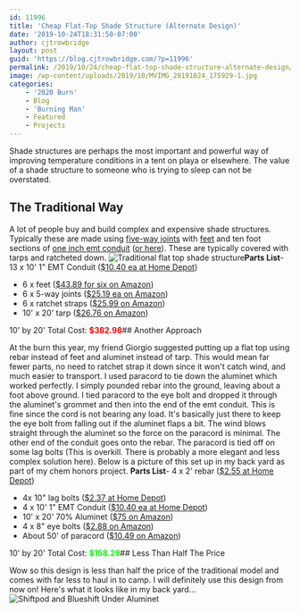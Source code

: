 ```yaml
---
id: 11996
title: 'Cheap Flat-Top Shade Structure (Alternate Design)'
date: '2019-10-24T18:31:50-07:00'
author: cjtrowbridge
layout: post
guid: 'https://blog.cjtrowbridge.com/?p=11996'
permalink: /2019/10/24/cheap-flat-top-shade-structure-alternate-design/
image: /wp-content/uploads/2019/10/MVIMG_20191024_175929-1.jpg
categories:
    - '2020 Burn'
    - Blog
    - 'Burning Man'
    - Featured
    - Projects
---
```


Shade structures are perhaps the most important and powerful way of improving temperature conditions in a tent on playa or elsewhere. The value of a shade structure to someone who is trying to sleep can not be overstated.

## The Traditional Way

A lot of people buy and build complex and expensive shade structures. Typically these are made using [five-way joints](https://amzn.to/31NnsV4) with [feet](https://amzn.to/3634xJk) and ten foot sections of [one inch emt conduit](https://amzn.to/2N6hXvq) ([or here](https://www.homedepot.com/p/1-in-x-10-ft-Electric-Metallic-Tube-EMT-Conduit-101568/100400409)). These are typically covered with tarps and ratcheted down. ![Traditional flat top shade structure](https://blog.cjtrowbridge.com/wp-content/uploads/2019/10/assemble3-1-1.jpg)**Parts List**- 13 x 10' 1" EMT Conduit ([$10.40 ea at Home Depot](https://www.homedepot.com/p/1-in-x-10-ft-Electric-Metallic-Tube-EMT-Conduit-101568/100400409))
- 6 x feet ([$43.89 for six on Amazon](https://amzn.to/3634xJk))
- 6 x 5-way joints ([$25.19 ea on Amazon](https://amzn.to/31LpIfF))
- 6 x ratchet straps ([$25.99 on Amazon](https://amzn.to/31GMjtD))
- 10' x 20' tarp ([$26.76 on Amazon](https://amzn.to/2okkHwW))

10' by 20' Total Cost: **<span style="color: #ff0000;">$382.98</span>**## Another Approach

At the burn this year, my friend Giorgio suggested putting up a flat top using rebar instead of feet and aluminet instead of tarp. This would mean far fewer parts, no need to ratchet strap it down since it won't catch wind, and much easier to transport. I used paracord to tie down the aluminet which worked perfectly. I simply pounded rebar into the ground, leaving about a foot above ground. I tied paracord to the eye bolt and dropped it through the aluminet's grommet and then into the end of the emt conduit. This is fine since the cord is not bearing any load. It's basically just there to keep the eye bolt from falling out if the aluminet flaps a bit. The wind blows straight through the aluminet so the force on the paracord is minimal. The other end of the conduit goes onto the rebar. The paracord is tied off on some lag bolts (This is overkill. There is probably a more elegant and less complex solution here). Below is a picture of this set up in my back yard as part of my chem honors project. **Parts List**- 4 x 2' rebar ([$2.55 at Home Depot](https://www.homedepot.com/p/1-2-in-x-2-ft-4-Rebar-05152/202094274))
- 4x 10" lag bolts ([$2.37 at Home Depot](https://www.homedepot.com/p/Everbilt-1-2-in-x-10-in-Hex-Zinc-Plated-Lag-Screw-805996/204647870))
- 4 x 10' 1" EMT Conduit ([$10.40 ea at Home Depot](https://www.homedepot.com/p/1-in-x-10-ft-Electric-Metallic-Tube-EMT-Conduit-101568/100400409))
- 10' x 20' 70% Aluminet ([$75 on Amazon](https://amzn.to/2Phv7bD))
- 4 x 8" eye bolts ([$2.88 on Amazon](https://amzn.to/2NfQO9g))
- About 50' of paracord ([$10.49 on Amazon](https://amzn.to/2p2gz5a))

10' by 20' Total Cost: <span style="color: #00ff00;">**$158.29**</span>## Less Than Half The Price

Wow so this design is less than half the price of the traditional model and comes with far less to haul in to camp. I will definitely use this design from now on! Here's what it looks like in my back yard... ![Shiftpod and Blueshift Under Aluminet](https://blog.cjtrowbridge.com/wp-content/uploads/2019/10/IMG_20191024_175843-1-1.jpg)